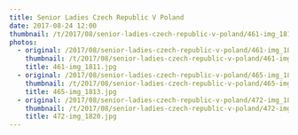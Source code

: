 ```yaml
---
title: Senior Ladies Czech Republic V Poland
date: 2017-08-24 12:00
thumbnail: /t/2017/08/senior-ladies-czech-republic-v-poland/461-img_1811.jpg
photos:
  - original: /2017/08/senior-ladies-czech-republic-v-poland/461-img_1811.jpg
    thumbnail: /t/2017/08/senior-ladies-czech-republic-v-poland/461-img_1811.jpg
    title: 461-img_1811.jpg
  - original: /2017/08/senior-ladies-czech-republic-v-poland/465-img_1813.jpg
    thumbnail: /t/2017/08/senior-ladies-czech-republic-v-poland/465-img_1813.jpg
    title: 465-img_1813.jpg
  - original: /2017/08/senior-ladies-czech-republic-v-poland/472-img_1820.jpg
    thumbnail: /t/2017/08/senior-ladies-czech-republic-v-poland/472-img_1820.jpg
    title: 472-img_1820.jpg
---
```


